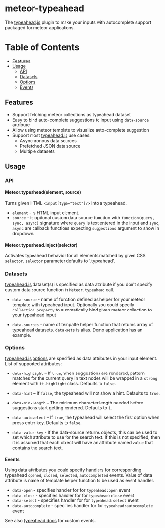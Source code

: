 [th]: http://twitter.github.io/typeahead.js
[th-docs]: https://github.com/twitter/typeahead.js/blob/master/doc/jquery_typeahead.md

# meteor-typeahead

The [typeahead.js][th] plugin to make your inputs with autocomplete support packaged for meteor applications.

# Table of Contents

* [Features](#features)
* [Usage](#usage)
  * [API](#api)
  * [Datasets](#datasets)
  * [Options](#options)
  * [Events](#events)

## Features

* Support fetching meteor collections as typeahead dataset
* Easy to bind auto-complete suggestions to input using `data-source` attribute
* Allow using meteor template to visualize auto-complete suggestion
* Support most [typeahead.js][th] use cases:
  * Asynchronous data sources
  * Prefetched JSON data source
  * Multiple datasets

## Usage

### API

#### Meteor.typeahead(element, source)

Turns given HTML `<input[type="text"]/>` into a typeahead.

* `element` - is HTML input element.
* `source` - is optional custom data source function with `function(query, sync, async)` signature where `query` is text entered in the input and `sync`, `async` are callback functions expecting `suggestions` argument to show in dropdown.

#### Meteor.typeahead.inject(selector)

Activates typeahead behavior for all elements matched by given CSS `selector`. `selector` parameter defaults to '.typeahead'.

### Datasets

[typeahead.js][th] dataset(s) is specified as data attribute if you don't specify custom data source function in `Meteor.typeahead` call.

* `data-source` - name of function defined as helper for your meteor template with typeahead input. Optionally you could specify `collection.property` to automatically bind given meteor collection to your typeahead input

* `data-sources` - name of tempalte helper function that returns array of typeahead datasets. `data-sets` is alias. Demo application has an example.

### Options

[typeahead.js][th] [options](https://github.com/twitter/typeahead.js/blob/master/doc/jquery_typeahead.md#options) are specified as data attributes in your input element. List of supported attributes:

* `data-highlight` – If `true`, when suggestions are rendered, pattern matches for the current query in text nodes will be wrapped in a `strong` element with `tt-highlight` class. Defaults to `false`.

* `data-hint` – If `false`, the typeahead will not show a hint. Defaults to `true`.

* `data-min-length` – The minimum character length needed before suggestions start getting rendered. Defaults to `1`.

* `data-autoselect` – If `true`, the typeahead will select the first option when press enter key. Defaults to `false`.

* `data-value-key` - If the data-source returns objects, this can be used to set which attribute to use for the search text. If this is not specified, then it is assumed that each object will have an attribute named `value` that contains the search text.

#### Events

Using data attributes you could specify handlers for corresponding typeahead `opened`, `closed`, `selected`, `autocompleted` events. Value of data attribute is name of template helper function to be used as event handler.

* `data-open` - specifies handler for for `typeahead:open` event
* `data-close` - specifies handler for for `typeahead:close` event
* `data-select` - specifies handler for for `typeahead:select` event
* `data-autocomplete` - specifies handler for for `typeahead:autocomplete` event

See also [typeahead docs](https://github.com/twitter/typeahead.js/blob/master/doc/jquery_typeahead.md#custom-events) for custom events.

